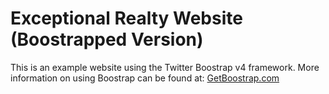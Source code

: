 # Exceptional Realty Website (Boostrapped Version)

This is an example website using the Twitter Boostrap v4 framework.
More information on using Boostrap can be found at:
[GetBoostrap.com](http://getboostrap.com)